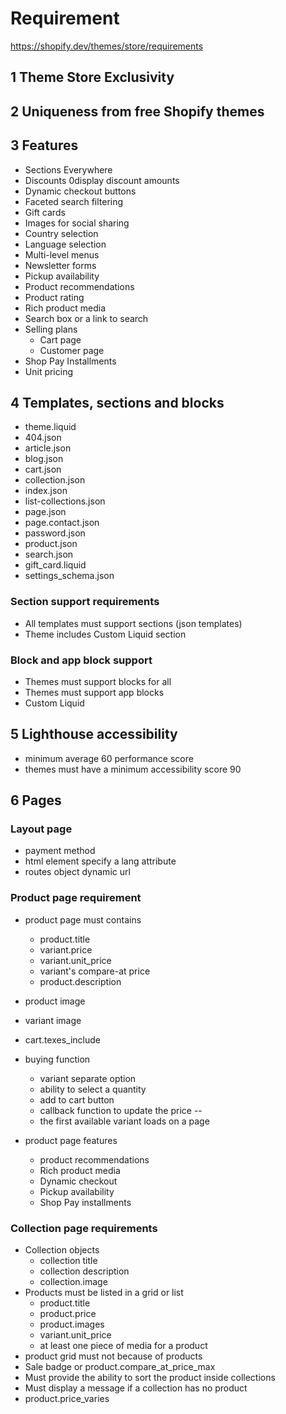 # Requirement
https://shopify.dev/themes/store/requirements

## 1 Theme Store Exclusivity

## 2 Uniqueness from free Shopify themes

## 3 Features

- Sections Everywhere
- Discounts 0display discount amounts 
- Dynamic checkout buttons
- Faceted search filtering
- Gift cards
- Images for social sharing
- Country selection
- Language selection 
- Multi-level menus
- Newsletter forms
- Pickup availability
- Product recommendations
- Product rating
- Rich product media 
- Search box or a link to search
- Selling plans 
    - Cart page
    - Customer page
- Shop Pay Installments
- Unit pricing 

## 4 Templates, sections and blocks

- theme.liquid
- 404.json
- article.json
- blog.json
- cart.json
- collection.json
- index.json
- list-collections.json
- page.json
- page.contact.json
- password.json
- product.json
- search.json
- gift_card.liquid
- settings_schema.json

### Section support requirements

- All templates must support sections (json templates)
- Theme includes Custom Liquid section

### Block and app block support

- Themes must support blocks for all
- Themes must support app blocks
- Custom Liquid

## 5 Lighthouse accessibility

- minimum average 60 performance score 
- themes must have a minimum accessibility score 90

## 6 Pages

### Layout page 

- payment method
- html element specify a lang attribute
- routes object dynamic url

### Product page requirement

- product page must contains
    - product.title
    - variant.price
    - variant.unit_price
    - variant's compare-at price
    - product.description

- product image
- variant image
- cart.texes_include
- buying function 
    - variant separate option
    - ability to select a quantity
    - add to cart button
    - callback function to update the price --
    - the first available variant loads on a page
- product page features
    - product recommendations 
    - Rich product media
    - Dynamic checkout
    - Pickup availability
    - Shop Pay installments

### Collection page requirements

- Collection objects
    - collection title
    - collection description
    - collection.image
- Products must be listed in a grid or list
    - product.title
    - product.price
    - product.images
    - variant.unit_price
    - at least one piece of media for a product
- product grid must not because of products
- Sale badge or product.compare_at_price_max 
- Must provide the ability to sort the product inside collections
- Must display a message if a collection has no product
- product.price_varies 


